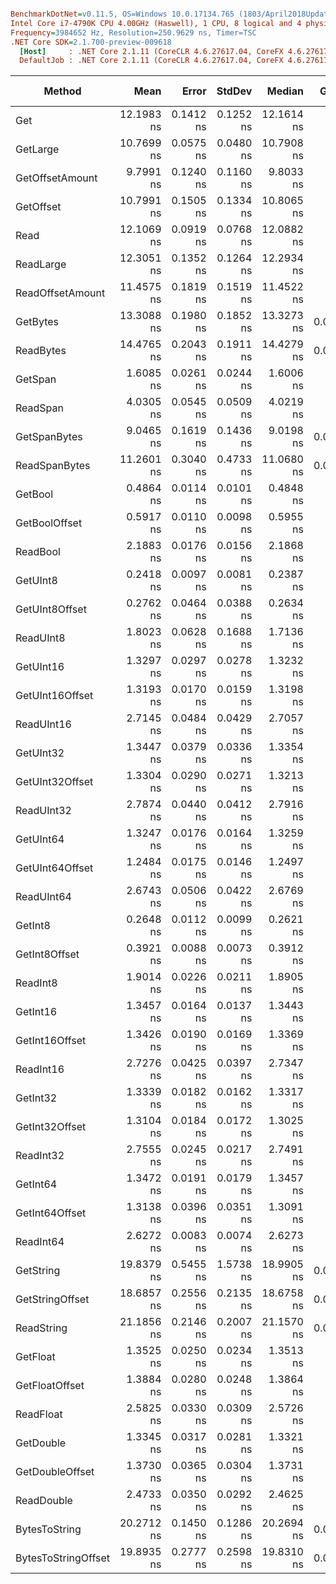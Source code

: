 ``` ini

BenchmarkDotNet=v0.11.5, OS=Windows 10.0.17134.765 (1803/April2018Update/Redstone4)
Intel Core i7-4790K CPU 4.00GHz (Haswell), 1 CPU, 8 logical and 4 physical cores
Frequency=3984652 Hz, Resolution=250.9629 ns, Timer=TSC
.NET Core SDK=2.1.700-preview-009618
  [Host]     : .NET Core 2.1.11 (CoreCLR 4.6.27617.04, CoreFX 4.6.27617.02), 64bit RyuJIT
  DefaultJob : .NET Core 2.1.11 (CoreCLR 4.6.27617.04, CoreFX 4.6.27617.02), 64bit RyuJIT


```
|              Method |       Mean |     Error |    StdDev |     Median |  Gen 0 | Gen 1 | Gen 2 | Allocated |
|-------------------- |-----------:|----------:|----------:|-----------:|-------:|------:|------:|----------:|
|                 Get | 12.1983 ns | 0.1412 ns | 0.1252 ns | 12.1614 ns |      - |     - |     - |         - |
|            GetLarge | 10.7699 ns | 0.0575 ns | 0.0480 ns | 10.7908 ns |      - |     - |     - |         - |
|     GetOffsetAmount |  9.7991 ns | 0.1240 ns | 0.1160 ns |  9.8033 ns |      - |     - |     - |         - |
|           GetOffset | 10.7991 ns | 0.1505 ns | 0.1334 ns | 10.8065 ns |      - |     - |     - |         - |
|                Read | 12.1069 ns | 0.0919 ns | 0.0768 ns | 12.0882 ns |      - |     - |     - |         - |
|           ReadLarge | 12.3051 ns | 0.1352 ns | 0.1264 ns | 12.2934 ns |      - |     - |     - |         - |
|    ReadOffsetAmount | 11.4575 ns | 0.1819 ns | 0.1519 ns | 11.4522 ns |      - |     - |     - |         - |
|            GetBytes | 13.3088 ns | 0.1980 ns | 0.1852 ns | 13.3273 ns | 0.0095 |     - |     - |      40 B |
|           ReadBytes | 14.4765 ns | 0.2043 ns | 0.1911 ns | 14.4279 ns | 0.0095 |     - |     - |      40 B |
|             GetSpan |  1.6085 ns | 0.0261 ns | 0.0244 ns |  1.6006 ns |      - |     - |     - |         - |
|            ReadSpan |  4.0305 ns | 0.0545 ns | 0.0509 ns |  4.0219 ns |      - |     - |     - |         - |
|        GetSpanBytes |  9.0465 ns | 0.1619 ns | 0.1436 ns |  9.0198 ns | 0.0095 |     - |     - |      40 B |
|       ReadSpanBytes | 11.2601 ns | 0.3040 ns | 0.4733 ns | 11.0680 ns | 0.0095 |     - |     - |      40 B |
|             GetBool |  0.4864 ns | 0.0114 ns | 0.0101 ns |  0.4848 ns |      - |     - |     - |         - |
|       GetBoolOffset |  0.5917 ns | 0.0110 ns | 0.0098 ns |  0.5955 ns |      - |     - |     - |         - |
|            ReadBool |  2.1883 ns | 0.0176 ns | 0.0156 ns |  2.1868 ns |      - |     - |     - |         - |
|            GetUInt8 |  0.2418 ns | 0.0097 ns | 0.0081 ns |  0.2387 ns |      - |     - |     - |         - |
|      GetUInt8Offset |  0.2762 ns | 0.0464 ns | 0.0388 ns |  0.2634 ns |      - |     - |     - |         - |
|           ReadUInt8 |  1.8023 ns | 0.0628 ns | 0.1688 ns |  1.7136 ns |      - |     - |     - |         - |
|           GetUInt16 |  1.3297 ns | 0.0297 ns | 0.0278 ns |  1.3232 ns |      - |     - |     - |         - |
|     GetUInt16Offset |  1.3193 ns | 0.0170 ns | 0.0159 ns |  1.3198 ns |      - |     - |     - |         - |
|          ReadUInt16 |  2.7145 ns | 0.0484 ns | 0.0429 ns |  2.7057 ns |      - |     - |     - |         - |
|           GetUInt32 |  1.3447 ns | 0.0379 ns | 0.0336 ns |  1.3354 ns |      - |     - |     - |         - |
|     GetUInt32Offset |  1.3304 ns | 0.0290 ns | 0.0271 ns |  1.3213 ns |      - |     - |     - |         - |
|          ReadUInt32 |  2.7874 ns | 0.0440 ns | 0.0412 ns |  2.7916 ns |      - |     - |     - |         - |
|           GetUInt64 |  1.3247 ns | 0.0176 ns | 0.0164 ns |  1.3259 ns |      - |     - |     - |         - |
|     GetUInt64Offset |  1.2484 ns | 0.0175 ns | 0.0146 ns |  1.2497 ns |      - |     - |     - |         - |
|          ReadUInt64 |  2.6743 ns | 0.0506 ns | 0.0422 ns |  2.6769 ns |      - |     - |     - |         - |
|             GetInt8 |  0.2648 ns | 0.0112 ns | 0.0099 ns |  0.2621 ns |      - |     - |     - |         - |
|       GetInt8Offset |  0.3921 ns | 0.0088 ns | 0.0073 ns |  0.3912 ns |      - |     - |     - |         - |
|            ReadInt8 |  1.9014 ns | 0.0226 ns | 0.0211 ns |  1.8905 ns |      - |     - |     - |         - |
|            GetInt16 |  1.3457 ns | 0.0164 ns | 0.0137 ns |  1.3443 ns |      - |     - |     - |         - |
|      GetInt16Offset |  1.3426 ns | 0.0190 ns | 0.0169 ns |  1.3369 ns |      - |     - |     - |         - |
|           ReadInt16 |  2.7276 ns | 0.0425 ns | 0.0397 ns |  2.7347 ns |      - |     - |     - |         - |
|            GetInt32 |  1.3339 ns | 0.0182 ns | 0.0162 ns |  1.3317 ns |      - |     - |     - |         - |
|      GetInt32Offset |  1.3104 ns | 0.0184 ns | 0.0172 ns |  1.3025 ns |      - |     - |     - |         - |
|           ReadInt32 |  2.7555 ns | 0.0245 ns | 0.0217 ns |  2.7491 ns |      - |     - |     - |         - |
|            GetInt64 |  1.3472 ns | 0.0191 ns | 0.0179 ns |  1.3457 ns |      - |     - |     - |         - |
|      GetInt64Offset |  1.3138 ns | 0.0396 ns | 0.0351 ns |  1.3091 ns |      - |     - |     - |         - |
|           ReadInt64 |  2.6272 ns | 0.0083 ns | 0.0074 ns |  2.6273 ns |      - |     - |     - |         - |
|           GetString | 19.8379 ns | 0.5455 ns | 1.5738 ns | 18.9905 ns | 0.0210 |     - |     - |      88 B |
|     GetStringOffset | 18.6857 ns | 0.2556 ns | 0.2135 ns | 18.6758 ns | 0.0210 |     - |     - |      88 B |
|          ReadString | 21.1856 ns | 0.2146 ns | 0.2007 ns | 21.1570 ns | 0.0210 |     - |     - |      88 B |
|            GetFloat |  1.3525 ns | 0.0250 ns | 0.0234 ns |  1.3513 ns |      - |     - |     - |         - |
|      GetFloatOffset |  1.3884 ns | 0.0280 ns | 0.0248 ns |  1.3864 ns |      - |     - |     - |         - |
|           ReadFloat |  2.5825 ns | 0.0330 ns | 0.0309 ns |  2.5726 ns |      - |     - |     - |         - |
|           GetDouble |  1.3345 ns | 0.0317 ns | 0.0281 ns |  1.3321 ns |      - |     - |     - |         - |
|     GetDoubleOffset |  1.3730 ns | 0.0365 ns | 0.0304 ns |  1.3731 ns |      - |     - |     - |         - |
|          ReadDouble |  2.4733 ns | 0.0350 ns | 0.0292 ns |  2.4625 ns |      - |     - |     - |         - |
|       BytesToString | 20.2712 ns | 0.1450 ns | 0.1286 ns | 20.2694 ns | 0.0248 |     - |     - |     104 B |
| BytesToStringOffset | 19.8935 ns | 0.2777 ns | 0.2598 ns | 19.8310 ns | 0.0229 |     - |     - |      96 B |
